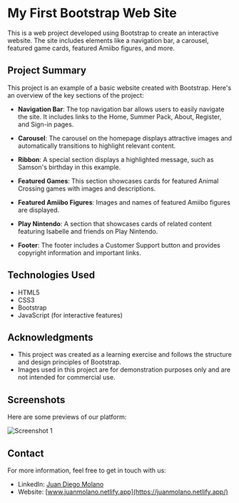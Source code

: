 # My First Bootstrap Web Site

This is a web project developed using Bootstrap to create an interactive website. The site includes elements like a navigation bar, a carousel, featured game cards, featured Amiibo figures, and more.

## Project Summary

This project is an example of a basic website created with Bootstrap. Here's an overview of the key sections of the project:

- **Navigation Bar**: The top navigation bar allows users to easily navigate the site. It includes links to the Home, Summer Pack, About, Register, and Sign-in pages.

- **Carousel**: The carousel on the homepage displays attractive images and automatically transitions to highlight relevant content.

- **Ribbon**: A special section displays a highlighted message, such as Samson's birthday in this example.

- **Featured Games**: This section showcases cards for featured Animal Crossing games with images and descriptions.

- **Featured Amiibo Figures**: Images and names of featured Amiibo figures are displayed.

- **Play Nintendo**: A section that showcases cards of related content featuring Isabelle and friends on Play Nintendo.

- **Footer**: The footer includes a Customer Support button and provides copyright information and important links.

## Technologies Used

- HTML5
- CSS3
- Bootstrap
- JavaScript (for interactive features)

## Acknowledgments

- This project was created as a learning exercise and follows the structure and design principles of Bootstrap.
- Images used in this project are for demonstration purposes only and are not intended for commercial use.

## Screenshots

Here are some previews of our platform:

![Screenshot 1](../img/screenshot1.png)

## Contact

For more information, feel free to get in touch with us:

- LinkedIn: [Juan Diego Molano](https://www.linkedin.com/in/juandmolanof/)
- Website: [www.juanmolano.netlify.app](https://juanmolano.netlify.app/)
